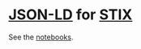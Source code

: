# [JSON-LD][] for [STIX][]

See the [notebooks][].

[JSON-LD]: http://json-ld.org/
[STIX]: http://stixproject.github.io/
[notebooks]: http://nbviewer.org/github/bollwyvl/stix-ld/notebooks